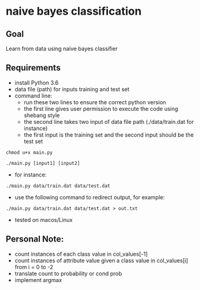 # naive bayes classification

## Goal
Learn from data using naive bayes classifier

## Requirements
- install Python 3.6
- data file (path) for inputs training and test set
- command line: 
  - run these two lines to ensure the correct python version
  - the first line gives user permission to execute the code using shebang style
  - the second line takes two input of data file path (./data/train.dat for instance)
  - the first input is the training set and the second input should be the test set
~~~
chmod u+x main.py
~~~
~~~
./main.py [input1] [input2]
~~~

- for instance: 
~~~
./main.py data/train.dat data/test.dat
~~~
- use the following command to redirect output, for example:
~~~
./main.py data/train.dat data/test.dat > out.txt
~~~
- tested on macos/Linux


## Personal Note: 
- count instances of each class value in col_values[-1]
- count instances of attribute value given a class value in col_values[i] from i = 0 to -2
- translate count to probability or cond prob
- implement argmax





